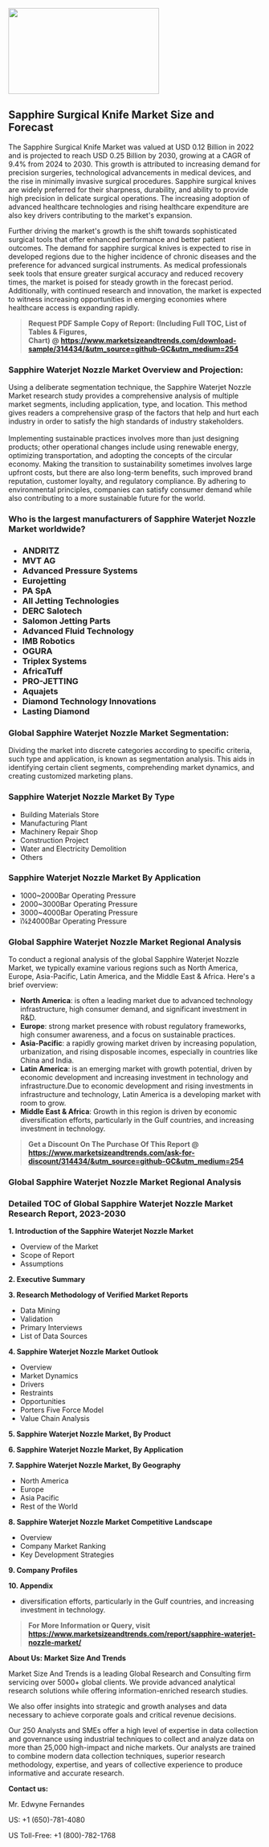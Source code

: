 <p><img class="alignnone size-medium wp-image-20088" src="https://ffe5etoiles.com/wp-content/uploads/2024/12/MST1-300x171.png" alt="" width="300" height="171" /></p><h2>Sapphire Surgical Knife Market Size and Forecast</h2><p>The Sapphire Surgical Knife Market was valued at USD 0.12 Billion in 2022 and is projected to reach USD 0.25 Billion by 2030, growing at a CAGR of 9.4% from 2024 to 2030. This growth is attributed to increasing demand for precision surgeries, technological advancements in medical devices, and the rise in minimally invasive surgical procedures. Sapphire surgical knives are widely preferred for their sharpness, durability, and ability to provide high precision in delicate surgical operations. The increasing adoption of advanced healthcare technologies and rising healthcare expenditure are also key drivers contributing to the market's expansion.</p><p>Further driving the market's growth is the shift towards sophisticated surgical tools that offer enhanced performance and better patient outcomes. The demand for sapphire surgical knives is expected to rise in developed regions due to the higher incidence of chronic diseases and the preference for advanced surgical instruments. As medical professionals seek tools that ensure greater surgical accuracy and reduced recovery times, the market is poised for steady growth in the forecast period. Additionally, with continued research and innovation, the market is expected to witness increasing opportunities in emerging economies where healthcare access is expanding rapidly.</p></p><blockquote id="" class=""><strong>Request PDF Sample Copy of Report: (Including Full TOC, List of Tables &amp; Figures, Chart)&nbsp;@&nbsp;<strong><a href="https://www.marketsizeandtrends.com/download-sample/314434/&utm_source=github-GC&utm_medium=254" target="_blank">https://www.marketsizeandtrends.com/download-sample/314434/&utm_source=github-GC&utm_medium=254</a></strong></strong></blockquote><h3 id="" class="">Sapphire Waterjet Nozzle Market&nbsp;Overview and Projection:</h3><p id="" class="">Using a deliberate segmentation technique, the Sapphire Waterjet Nozzle Market research study provides a comprehensive analysis of multiple market segments, including application, type, and location. This method gives readers a comprehensive grasp of the factors that help and hurt each industry in order to satisfy the high standards of industry stakeholders. <br /> <br />Implementing sustainable practices involves more than just designing products; other operational changes include using renewable energy, optimizing transportation, and adopting the concepts of the circular economy. Making the transition to sustainability sometimes involves large upfront costs, but there are also long-term benefits, such improved brand reputation, customer loyalty, and regulatory compliance. By adhering to environmental principles, companies can satisfy consumer demand while also contributing to a more sustainable future for the world.</p><h3 id="" class="">Who is the largest manufacturers of&nbsp;Sapphire Waterjet Nozzle Market worldwide?</h3><h3 class=""><p><ul><li>ANDRITZ </li><li> MVT AG </li><li> Advanced Pressure Systems </li><li> Eurojetting </li><li> PA SpA </li><li> All Jetting Technologies </li><li> DERC Salotech </li><li> Salomon Jetting Parts </li><li> Advanced Fluid Technology </li><li> IMB Robotics </li><li> OGURA </li><li> Triplex Systems </li><li> AfricaTuff </li><li> PRO-JETTING </li><li> Aquajets </li><li> Diamond Technology Innovations </li><li> Lasting Diamond</li></ul></p></h3><h3 id="" class="">Global&nbsp;Sapphire Waterjet Nozzle Market Segmentation:</h3><p id="" class="">Dividing the market into discrete categories according to specific criteria, such type and application, is known as segmentation analysis. This aids in identifying certain client segments, comprehending market dynamics, and creating customized marketing plans.</p><h3 id="" class="">Sapphire Waterjet Nozzle Market&nbsp;By Type</h3><p><p><ul><li>Building Materials Store</li><li> Manufacturing Plant</li><li> Machinery Repair Shop</li><li> Construction Project</li><li> Water and Electricity Demolition</li><li> Others</p></li></ul></p></p><h3 id="" class="">Sapphire Waterjet Nozzle Market&nbsp;By Application</h3><p class=""><p><ul><li>1000~2000Bar Operating Pressure</li><li> 2000~3000Bar Operating Pressure</li><li> 3000~4000Bar Operating Pressure</li><li> ï¼ž4000Bar Operating Pressure</li></ul></p></p><h3 id="" class="">Global Sapphire Waterjet Nozzle Market Regional Analysis</h3><p id="" class="">To conduct a regional analysis of the global Sapphire Waterjet Nozzle Market, we typically examine various regions such as North America, Europe, Asia-Pacific, Latin America, and the Middle East &amp; Africa. Here's a brief overview:</p><ul><li><strong>North America</strong>: is often a leading market due to advanced technology infrastructure, high consumer demand, and significant investment in R&amp;D.</li><li><strong>Europe</strong>: strong market presence with robust regulatory frameworks, high consumer awareness, and a focus on sustainable practices.</li><li><strong>Asia-Pacific</strong>: a rapidly growing market driven by increasing population, urbanization, and rising disposable incomes, especially in countries like China and India.</li><li><strong>Latin America</strong>: is an emerging market with growth potential, driven by economic development and increasing investment in technology and infrastructure.Due to economic development and rising investments in infrastructure and technology, Latin America is a developing market with room to grow.</li><li><strong>Middle East &amp; Africa</strong>: Growth in this region is driven by economic diversification efforts, particularly in the Gulf countries, and increasing investment in technology.</li></ul><blockquote id="" class=""><strong>Get a Discount On The Purchase Of This Report @ <strong><a href="https://www.marketsizeandtrends.com/ask-for-discount/314434/&utm_source=github-GC&utm_medium=254" target="_blank">https://www.marketsizeandtrends.com/ask-for-discount/314434/&utm_source=github-GC&utm_medium=254</a></strong></strong></blockquote><h3 id="" class="">Global Sapphire Waterjet Nozzle Market Regional Analysis</h3><h3 id="" class="">Detailed TOC of Global Sapphire Waterjet Nozzle Market Research Report, 2023-2030</h3><p id="" class=""><strong>1. Introduction of the Sapphire Waterjet Nozzle Market</strong></p><ul><li>Overview of the Market</li><li>Scope of Report</li><li>Assumptions</li></ul><p id="" class=""><strong>2. Executive Summary</strong></p><p id="" class=""><strong>3. Research Methodology of Verified Market Reports</strong></p><ul><li>Data Mining</li><li>Validation</li><li>Primary Interviews</li><li>List of Data Sources</li></ul><p id="" class=""><strong>4. Sapphire Waterjet Nozzle Market Outlook</strong></p><ul><li>Overview</li><li>Market Dynamics</li><li>Drivers</li><li>Restraints</li><li>Opportunities</li><li>Porters Five Force Model</li><li>Value Chain Analysis</li></ul><p id="" class=""><strong>5. Sapphire Waterjet Nozzle Market, By Product</strong></p><p id="" class=""><strong>6. Sapphire Waterjet Nozzle Market, By Application</strong></p><p id="" class=""><strong>7. Sapphire Waterjet Nozzle Market, By Geography</strong></p><ul><li>North America</li><li>Europe</li><li>Asia Pacific</li><li>Rest of the World</li></ul><p id="" class=""><strong>8. Sapphire Waterjet Nozzle Market Competitive Landscape</strong></p><ul><li>Overview</li><li>Company Market Ranking</li><li>Key Development Strategies</li></ul><p id="" class=""><strong>9. Company Profiles</strong></p><p id="" class=""><strong>10. Appendix</strong></p><ul><li>diversification efforts, particularly in the Gulf countries, and increasing investment in technology.</li></ul><blockquote id="" class=""><strong>For More Information or Query, visit <strong><strong><a href="https://www.marketsizeandtrends.com/report/sapphire-waterjet-nozzle-market/" target="_blank">https://www.marketsizeandtrends.com/report/sapphire-waterjet-nozzle-market/</a></strong></strong></strong></blockquote><p id="" class=""><strong>About Us: Market Size And Trends</strong></p><p id="" class="">Market Size And Trends is a leading Global Research and Consulting firm servicing over 5000+ global clients. We provide advanced analytical research solutions while offering information-enriched research studies.</p><p id="" class="">We also offer insights into strategic and growth analyses and data necessary to achieve corporate goals and critical revenue decisions.</p><p id="" class="">Our 250 Analysts and SMEs offer a high level of expertise in data collection and governance using industrial techniques to collect and analyze data on more than 25,000 high-impact and niche markets. Our analysts are trained to combine modern data collection techniques, superior research methodology, expertise, and years of collective experience to produce informative and accurate research.</p><p id="" class=""><strong>Contact us:</strong></p><p id="" class="">Mr. Edwyne Fernandes</p><p id="" class="">US: +1 (650)-781-4080</p><p id="" class="">US Toll-Free: +1 (800)-782-1768</p>
